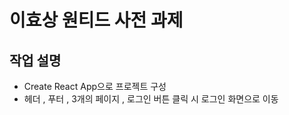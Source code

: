 # 이효상 원티드 사전 과제

## 작업 설명
- Create React App으로 프로젝트 구성
- 헤더 , 푸터 , 3개의 페이지 , 로그인 버튼 클릭 시 로그인 화면으로 이동 
